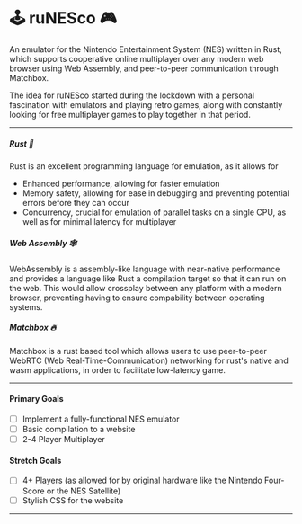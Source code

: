 # 🕹️ ruNESco 🎮

An emulator for the Nintendo Entertainment System (NES) written in Rust, which supports cooperative online multiplayer over any modern web browser using Web Assembly, and peer-to-peer communication through Matchbox. 

The idea for ruNESco started during the lockdown with a personal fascination with emulators and playing retro games, along with constantly looking for free multiplayer games to play together in that period.

---
##### Rust 🦀
Rust is an excellent programming language for emulation, as it allows for
- Enhanced performance, allowing for faster emulation
- Memory safety, allowing for ease in debugging and preventing potential errors before they can occur
- Concurrency, crucial for emulation of parallel tasks on a single CPU, as well as for minimal latency for multiplayer 
##### Web Assembly 🕸️
WebAssembly is a assembly-like language with near-native performance and provides a language like Rust a compilation target so that it can run on the web. This would allow crossplay between any platform with a modern browser, preventing having to ensure compability between operating systems.
##### Matchbox 🔥
Matchbox is a rust based tool which allows users to use peer-to-peer WebRTC (Web Real-Time-Communication) networking for rust's native and wasm applications, in order to facilitate low-latency game.

---
#### Primary Goals
- [ ] Implement a fully-functional NES emulator
- [ ] Basic compilation to a website
- [ ] 2-4 Player Multiplayer
#### Stretch Goals
- [ ] 4+ Players (as allowed for by original hardware like the Nintendo Four-Score or the NES Satellite)
- [ ] Stylish CSS for the website

---
